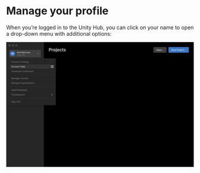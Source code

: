 # Manage your profile

When you’re logged in to the Unity Hub, you can click on your name to open a drop-down menu with additional options:

![Profile](../images/Profile.png)
